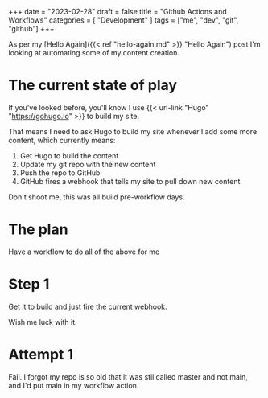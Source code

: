 +++
date = "2023-02-28"
draft = false
title = "Github Actions and Workflows"
categories = [ "Development" ]
tags = ["me", "dev", "git", "github"]
+++

As per my [Hello Again]({{< ref "hello-again.md" >}} "Hello Again") post I'm looking at automating some of my content creation.

# The current state of play
If you've looked before, you'll know I use {{< url-link "Hugo" "https://gohugo.io" >}} to build my site.

That means I need to ask Hugo to build my site whenever I add some more content, which currently means:

 1. Get Hugo to build the content
 2. Update my git repo with the new content
 3. Push the repo to GitHub
 4. GitHub fires a webhook that tells my site to pull down new content

Don't shoot me, this was all build pre-workflow days.

# The plan
Have a workflow to do all of the above for me

# Step 1
Get it to build and just fire the current webhook.

Wish me luck with it.

# Attempt 1
Fail.  I forgot my repo is so old that it was stil called master and not main, and I'd put main in my workflow action.
